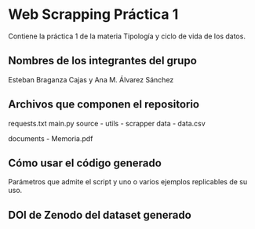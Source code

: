 # Web Scrapping Práctica 1
Contiene la práctica 1 de la materia Tipología y ciclo de vida de los datos.


## Nombres de los integrantes del grupo
Esteban Braganza Cajas y Ana M. Álvarez Sánchez

## Archivos que componen el repositorio
requests.txt
main.py
source
    - utils
    - scrapper
data
    - data.csv

documents
    - Memoria.pdf

## Cómo usar el código generado
Parámetros que admite el script y uno o varios ejemplos replicables de su uso.


## DOI de Zenodo del dataset generado
